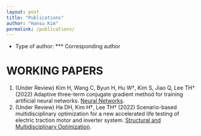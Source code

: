 ```yaml
---
layout: post
title: "Publications"
author: "Hansu Kim"
permalink: /publications/
---
```


* Type of author: *** Corresponding author

# WORKING PAPERS   
1. (Under Review) Kim H, Wang C, Byun H, Hu W†, Kim S, Jiao Q, Lee TH† (2022) Adaptive three-term conjugate gradient method for training artificial neural networks. [Neural Networks](https://www.sciencedirect.com/journal/neural-networks).
2.	(Under Review) Ha DH, Kim H†, Lee TH† (2022) Scenario-based multidisciplinary optimization for a new accelerated life testing of electric traction motor and inverter system. [Structural and Multidisciplinary Optimization](https://www.springer.com/journal/158).
